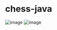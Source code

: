 # chess-java

![image](https://github.com/user-attachments/assets/15b9a2eb-d182-4a9d-9fb7-d47c5effe57f)
![image](https://github.com/user-attachments/assets/e0e4e31f-dc4f-4d6f-b1a9-12302c1ee9ba)

